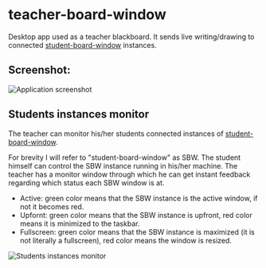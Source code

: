 # teacher-board-window
Desktop app used as a teacher blackboard. It sends live writing/drawing to connected [student-board-window](https://github.com/salehrezq/student-board-window) instances.
## Screenshot:
![Application screenshot](https://2.bp.blogspot.com/-MdvEBxkJSPo/XCP98ZQgpSI/AAAAAAAAGgE/kT03c55XukYpGuYwEBN0oiYf6gfS39AtQCLcBGAs/s1600/teacher-board-window.png)

## Students instances monitor

The teacher can monitor his/her students connected instances of [student-board-window](https://github.com/salehrezq/student-board-window).

For brevity I will refer to "student-board-window" as SBW. The student himself can control the SBW instance running in his/her machine. The teacher has a monitor window through which he can get instant feedback regarding which status each SBW window is at.

- Active: green color means that the SBW instance is the active window, if not it becomes red.
- Upfornt: green color means that the SBW instance is upfront, red color means it is minimized to the taskbar.
- Fullscreen: green color means that the SBW instance is maximized (it is not literally a fullscreen), red color means the window is resized.

![Students instances monitor](https://4.bp.blogspot.com/-6Ymv3tdcq2o/XCP-YlQ8S5I/AAAAAAAAGgQ/A9Reev1u5IU587pnW7CjZmtlUqe1mwi9gCLcBGAs/s1600/monitor.png)

